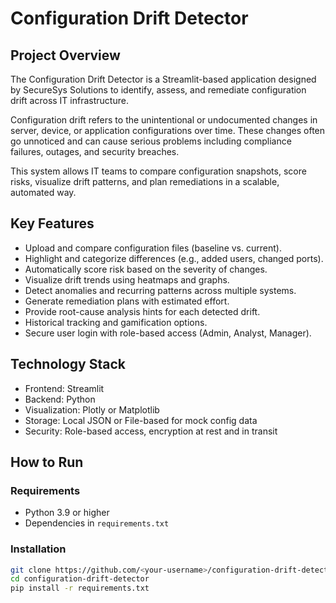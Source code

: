 # Configuration Drift Detector

## Project Overview

The Configuration Drift Detector is a Streamlit-based application designed by SecureSys Solutions to identify, assess, and remediate configuration drift across IT infrastructure.

Configuration drift refers to the unintentional or undocumented changes in server, device, or application configurations over time. These changes often go unnoticed and can cause serious problems including compliance failures, outages, and security breaches.

This system allows IT teams to compare configuration snapshots, score risks, visualize drift patterns, and plan remediations in a scalable, automated way.

## Key Features

- Upload and compare configuration files (baseline vs. current).
- Highlight and categorize differences (e.g., added users, changed ports).
- Automatically score risk based on the severity of changes.
- Visualize drift trends using heatmaps and graphs.
- Detect anomalies and recurring patterns across multiple systems.
- Generate remediation plans with estimated effort.
- Provide root-cause analysis hints for each detected drift.
- Historical tracking and gamification options.
- Secure user login with role-based access (Admin, Analyst, Manager).

## Technology Stack

- Frontend: Streamlit
- Backend: Python
- Visualization: Plotly or Matplotlib
- Storage: Local JSON or File-based for mock config data
- Security: Role-based access, encryption at rest and in transit

## How to Run

### Requirements

- Python 3.9 or higher
- Dependencies in `requirements.txt`

### Installation

```bash
git clone https://github.com/<your-username>/configuration-drift-detector.git
cd configuration-drift-detector
pip install -r requirements.txt
